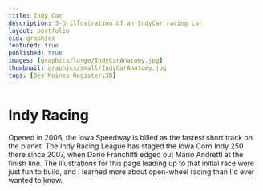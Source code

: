 ```yaml
---
title: Indy Car
description: 3-D illustration of an IndyCar racing car
layout: portfolio
cid: graphics
featured: true
published: true
images: [graphics/large/IndyCarAnatomy.jpg]
thumbnail: graphics/small/IndyCarAnatomy.jpg
tags: [Des Moines Register,3D]
---
```


# Indy Racing

Opened in 2006, the Iowa Speedway is billed as the fastest short track on the planet. The Indy Racing League has staged the Iowa Corn Indy 250 there since 2007, when Dario Franchitti edged out Mario Andretti at the finish line. The illustrations for this page leading up to that initial race were just fun to build, and I learned more about open-wheel racing than I'd ever wanted to know.
